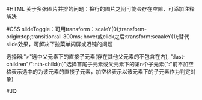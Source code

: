 #HTML
关于多张图片并排的问题：换行的图片之间可能会存在空隙，可添加注释解决


#CSS
slideToggle：可用transform：scaleY(0);transform-origin:top;transition:all 300ms;
             hover或click之后:transform:scaaleY(1);替代slide效果，可解决下拉菜单闪屏或迟钝的问题
             
选择器:">"选中父元素下的直接子元素(存在其他父元素的不包含在内),
       ":last-children"/":nth-child(n)"选择首尾子元素或父元素下的第n个子元素(":"前不加空格表示选中的为该元素的直接子元素，加空格表示以该元素下的子元素作为判定对象)



#JQ
